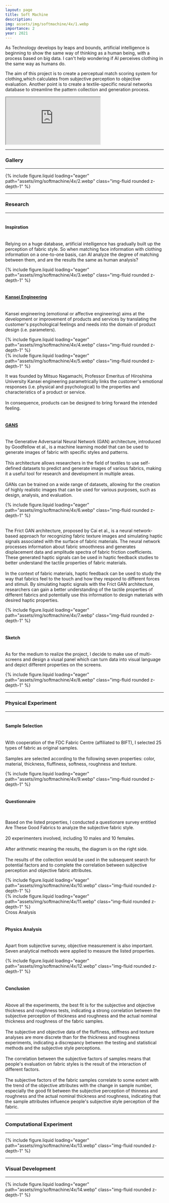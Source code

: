 ```yaml
---
layout: page
title: Soft Machine
description: 
img: assets/img/softmachine/4x/1.webp
importance: 2
year: 2021
---
```


As Technology develops by leaps and bounds, artificial intelligence is beginning to show the same way of thinking as a human being, with a process based on big data. I can't help wondering if AI perceives clothing in the same way as humans do.

The aim of this project is to create a perceptual match scoring system for clothing,which calculates from subjective perception to objective evaluation. Another point is to create a textile-specific neural networks database to streamline the pattern collection and generation process.

<div class="row">
    <div class="col-12">
        <div class="embed-responsive embed-responsive-16by9">
            <iframe class="embed-responsive-item" src="https://www.youtube.com/embed/3_ddmO2WKLU?si=hsbRwVSwM7Uh0dgu" allowfullscreen></iframe>
        </div>
    </div>
</div>

---

### Gallery

---

<!-- 一行一张图 -->
<div class="row">
    <div class="col-12">
        {% include figure.liquid loading="eager" path="assets/img/softmachine/4x/2.webp" class="img-fluid rounded z-depth-1" %}
    </div>
</div>

---

### Research

---

<h4>
    <br>
    Inspiration
</h4>

<p>
    <br>
    Relying on a huge database, artificial intelligence has gradually built up the perception of fabric style. So when matching face information with clothing information on a one-to-one basis, can AI analyze the degree of matching between them, and are the results the same as human analysis?
</p>

<!-- 一行一张图 -->
<div class="row">
    <div class="col-12">
        {% include figure.liquid loading="eager" path="assets/img/softmachine/4x/3.webp" class="img-fluid rounded z-depth-1" %}
    </div>
</div>

<h4>
    <br>
    <a href="https://en.wikipedia.org/wiki/Kansei_engineering" target="_blank">Kansei Engineering</a>
</h4>

<p>
    <br>
    Kansei engineering (emotional or affective engineering) aims at the development or improvement of products and services by translating the customer's psychological feelings and needs into the domain of product design (i.e. parameters). 
</p>

<!-- 一行一张图 -->
<div class="row">
    <div class="col-12">
        {% include figure.liquid loading="eager" path="assets/img/softmachine/4x/4.webp" class="img-fluid rounded z-depth-1" %}
    </div>
</div>

<!-- 一行一张图 -->
<div class="row">
    <div class="col-12">
        {% include figure.liquid loading="eager" path="assets/img/softmachine/4x/5.webp" class="img-fluid rounded z-depth-1" %}
    </div>
</div>

<p>
    It was founded by Mitsuo Nagamachi, Professor Emeritus of Hiroshima University Kansei engineering parametrically links the customer's emotional responses (i.e. physical and psychological) to the properties and characteristics of a product or service. <br><br>
    In consequence, products can be designed to bring forward the intended feeling.
</p>

<h4>
    <br>
    <a href="https://en.wikipedia.org/wiki/Generative_adversarial_network" target="_blank">GANS</a>
</h4>

<p>
    <br>
    The Generative Adversarial Neural Network (GAN) architecture, introduced by Goodfellow et al., is a machine learning model that can be used to generate images of fabric with specific styles and patterns. <br><br>
    This architecture allows researchers in the field of textiles to use self-defined datasets to predict and generate images of various fabrics, making it a useful tool for research and development in multiple areas. <br><br>
    GANs can be trained on a wide range of datasets, allowing for the creation of highly realistic images that can be used for various purposes, such as design, analysis, and evaluation.
</p>

<!-- 一行一张图,5/6大小,水平居中 -->
<div class="row justify-content-center">
    <div class="col-10">
        {% include figure.liquid loading="eager" path="assets/img/softmachine/4x/6.webp" class="img-fluid rounded z-depth-1" %}
    </div>
</div>

<p>
    <br>
    The Frict GAN architecture, proposed by Cai et al., is a neural network-based approach for recognizing fabric texture images and simulating haptic signals associated with the surface of fabric materials. The neural network processes information about fabric smoothness and generates displacement data and amplitude spectra of fabric friction coefficients. These generated haptic signals can be used in haptic feedback studies to better understand the tactile properties of fabric materials.<br><br>
    In the context of fabric materials, haptic feedback can be used to study the way that fabrics feel to the touch and how they respond to different forces and stimuli. By simulating haptic signals with the Frict GAN architecture, researchers can gain a better understanding of the tactile properties of different fabrics and potentially use this information to design materials with desired haptic properties.
</p>

<!-- 一行一张图,5/6大小,水平居中 -->
<div class="row justify-content-center">
    <div class="col-10">
        {% include figure.liquid loading="eager" path="assets/img/softmachine/4x/7.webp" class="img-fluid rounded z-depth-1" %}
    </div>
</div>

<h4>
    <br>
    Sketch
</h4>

<p>
    <br>
    As for the medium to realize the project, I decide to make use of multi-screens and design a viusal panel which can turn data into visual language and depict different properties on the screens.
</p>

<!-- 一行一张图 -->
<div class="row">
    <div class="col-12">
        {% include figure.liquid loading="eager" path="assets/img/softmachine/4x/8.webp" class="img-fluid rounded z-depth-1" %}
    </div>
</div>

---

### Physical Experiment

---

<h4>
    <br>
    Sample Selection
</h4>

<p>
    <br>
    With cooperation of the FDC Fabric Centre (affiliated to BIFT), I selected 25 types of fabric as original samples.<br><br>Samples are selected according to the following seven properties: 
    color, material, thickness, fluffiness, softness, roughness and texture.
</p>

<!-- 一行一张图 -->
<div class="row">
    <div class="col-12">
        {% include figure.liquid loading="eager" path="assets/img/softmachine/4x/9.webp" class="img-fluid rounded z-depth-1" %}
    </div>
</div>

<h4>
    <br>
    Questionnaire
</h4>

<!-- 一行分割为两栏,左边为垂直居中对齐的文本,右边为图像 -->
<div class="row">
    <div class="col-sm-4" style="display: flex; align-items: center;">
        <div style="text-align: left;">
            <p>
                <br>
                Based on the listed properties, I conducted a questionare survey entitled Are These Good Fabrics to analyze the subjective fabric style. <br><br>
                20 experimenters involved, 
                including 10 males and 10 females.<br><br>
                After arithmetic meaning the results, 
                the diagram is on the right side.<br><br>
                The results of the collection would be used in the subsequent search for potential factors and to complete the correlation between subjective perception and objective fabric attributes.
            </p>
        </div>
    </div>
    <div class="col-sm-8">
    {% include figure.liquid loading="eager" path="assets/img/softmachine/4x/10.webp" class="img-fluid rounded z-depth-1" %}
    </div>
</div>

<!-- 一行一张图 -->
<div class="row">
    <div class="col-12">
        {% include figure.liquid loading="eager" path="assets/img/softmachine/4x/11.webp" class="img-fluid rounded z-depth-1" %}
    </div>
</div>

<!-- 小字,可以往里写描述 -->
<div class="caption">
    Cross Analysis
</div>

<h4>
    <br>
    Physics Analysis
</h4>

<p>
    <br>
    Apart from subjective survey, objective measurement is also important. Seven analytical methods were applied to measure the listed properties.
</p>

<!-- 一行一张图 -->
<div class="row">
    <div class="col-12">
        {% include figure.liquid loading="eager" path="assets/img/softmachine/4x/12.webp" class="img-fluid rounded z-depth-1" %}
    </div>
</div>

<h4>
    <br>
    Conclusion
</h4>

<p>
    <br>
    Above all the experiments, the best fit is for the subjective and objective thickness and roughness tests, indicating a strong correlation between the subjective perception of thickness and roughness and the actual nominal thickness and roughness of the fabric samples.<br><br>
    The subjective and objective data of the fluffiness, stiffness and texture analyses are more discrete than for the thickness and roughness experiments, indicating a discrepancy between the testing and statistical methods and the subjective style perceptions.<br><br>
    The correlation between the subjective factors of samples means that people's evaluation on fabric styles is the result of the interaction of different factors.<br><br>
    The subjective factors of the fabric samples correlate to some extent with the trend of the objective attributes with the change in sample number, especially the good fit between the subjective perception of thinness and roughness and the actual nominal thickness and roughness, indicating that the sample attributes influence people's subjective style perception of the fabric.
</p>

---

### Computational Experiment

---

<!-- 一行一张图 -->
<div class="row">
    <div class="col-12">
        {% include figure.liquid loading="eager" path="assets/img/softmachine/4x/13.webp" class="img-fluid rounded z-depth-1" %}
    </div>
</div>

---

### Visual Development

---

<!-- 一行一张图 -->
<div class="row">
    <div class="col-12">
        {% include figure.liquid loading="eager" path="assets/img/softmachine/4x/14.webp" class="img-fluid rounded z-depth-1" %}
    </div>
</div>